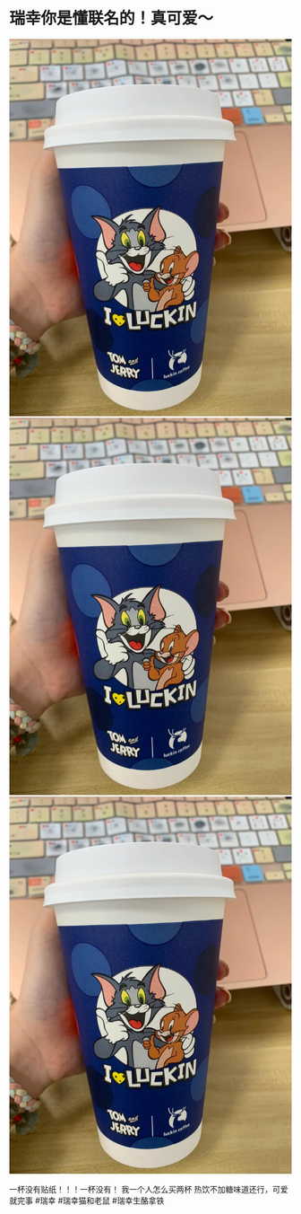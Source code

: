 # 瑞幸你是懂联名的！真可爱～

![](img/f2581916-c7cc-4866-97e6-e5bc0d4fccb3.jpg)
![](img/55096c26-bf27-460e-b692-5d3277d6e612.jpg)
![](img/b1bb8be9-634c-49d5-80a9-5c2738ae28df.jpg)

一杯没有贴纸！！！一杯没有！
我一个人怎么买两杯
热饮不加糖味道还行，可爱就完事
#瑞幸 #瑞幸猫和老鼠 #瑞幸生酪拿铁